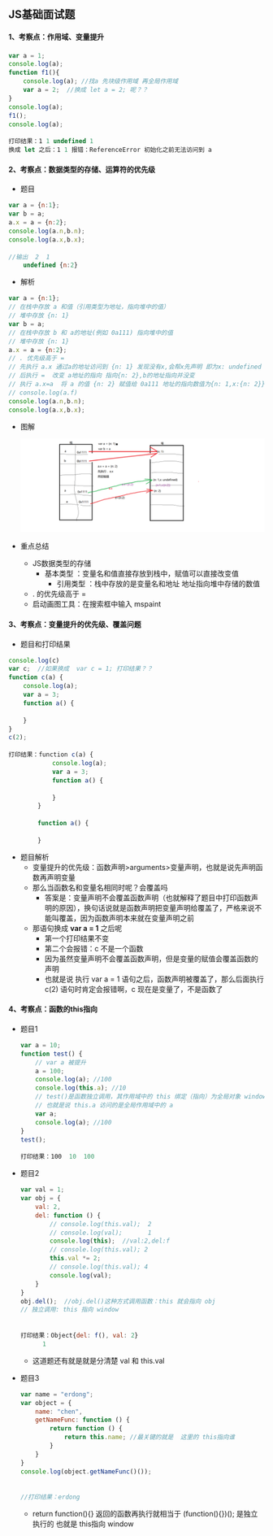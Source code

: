 ## JS基础面试题

#### 1、考察点：作用域、变量提升

```javascript
var a = 1;
console.log(a);
function f1(){
    console.log(a); //找a 先块级作用域 再全局作用域
    var a = 2;	//换成 let a = 2; 呢？？
}
console.log(a);
f1();
console.log(a);

打印结果：1 1 undefined 1
换成 let 之后：1 1 报错：ReferenceError 初始化之前无法访问到 a
```





#### 2、考察点：数据类型的存储、运算符的优先级

+ 题目

```javascript
var a = {n:1};
var b = a;
a.x = a = {n:2};
console.log(a.n,b.n);
console.log(a.x,b.x);

//输出  2  1
    undefined {n:2}
```

+ 解析

```javascript
var a = {n:1};
// 在栈中存放 a 和值（引用类型为地址，指向堆中的值）
// 堆中存放 {n: 1}
var b = a;
// 在栈中存放 b 和 a的地址(例如 0a111) 指向堆中的值
// 堆中存放 {n: 1}
a.x = a = {n:2};
// . 优先级高于 =
// 先执行 a.x 通过a的地址访问到 {n: 1} 发现没有x,会帮x先声明 即为x: undefined
// 后执行 =  改变 a地址的指向 指向{n: 2},b的地址指向并没变
// 执行 a.x=a  将 a 的值 {n: 2} 赋值给 0a111 地址的指向数值为{n: 1,x:{n: 2}}  
// console.log(a.f)
console.log(a.n,b.n);
console.log(a.x,b.x);
```

+ 图解

  ![](../imgs/%E5%AF%B9%E8%B1%A1%E8%B5%8B%E5%80%BC.png)

+ 重点总结
  + JS数据类型的存储
    + 基本类型 ：变量名和值直接存放到栈中，赋值可以直接改变值
       + 引用类型 ：栈中存放的是变量名和地址  地址指向堆中存储的数值
  + .  的优先级高于 =
  + 启动画图工具：在搜索框中输入 mspaint





#### 3、考察点：变量提升的优先级、覆盖问题

+ 题目和打印结果

```javascript
console.log(c)
var c;	//如果换成  var c = 1; 打印结果？？
function c(a) {
    console.log(a);
    var a = 3;
    function a() {

    }
}
c(2);

打印结果：function c(a) {
            console.log(a);
            var a = 3;
            function a() {

            }
        }

		function a() {

    	}
```

+ 题目解析
  + 变量提升的优先级：函数声明>arguments>变量声明，也就是说先声明函数再声明变量
  + 那么当函数名和变量名相同时呢？会覆盖吗
    + 答案是：变量声明不会覆盖函数声明（也就解释了题目中打印函数声明的原因），换句话说就是函数声明把变量声明给覆盖了，严格来说不能叫覆盖，因为函数声明本来就在变量声明之前
  + 那语句换成  **var a = 1**  之后呢
    + 第一个打印结果不变
    + 第二个会报错：c 不是一个函数
    + 因为虽然变量声明不会覆盖函数声明，但是变量的赋值会覆盖函数的声明
    + 也就是说 执行 var a = 1  语句之后，函数声明被覆盖了，那么后面执行  c(2) 语句时肯定会报错啊，c 现在是变量了，不是函数了

#### 4、考察点：函数的this指向

 + 题目1

   ```javascript
   var a = 10;
   function test() {
       // var a 被提升
       a = 100;
       console.log(a); //100
       console.log(this.a); //10 
       // test()是函数独立调用，其作用域中的 this 绑定（指向）为全局对象 window
       // 也就是说 this.a 访问的是全局作用域中的 a  
       var a;
       console.log(a); //100
   }
   test();
   
   打印结果：100  10  100
   ```

   

+ 题目2

  ```javascript
  var val = 1;
  var obj = {
      val: 2,
      del: function () {
          // console.log(this.val);  2
          // console.log(val);       1
          console.log(this);  //val:2,del:f
          // console.log(this.val); 2
          this.val *= 2;
          // console.log(this.val); 4
          console.log(val);
      }
  }
  obj.del();  //obj.del()这种方式调用函数：this 就会指向 obj
  // 独立调用: this 指向 window
  
  
  打印结果：Object{del: f(), val: 2}
  		1
  ```

  + 这道题还有就是就是分清楚 val  和  this.val

    

+ 题目3

  ```javascript
  var name = "erdong";
  var object = {
      name: "chen",
      getNameFunc: function () {
          return function () {
              return this.name; //最关键的就是  这里的 this指向谁
          }
      }
  }
  console.log(object.getNameFunc()()); 
  
  
  //打印结果：erdong
  ```

  + return function(){}  返回的函数再执行就相当于  (function(){})(); 是独立执行的  也就是 this指向 window

